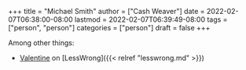 +++
title = "Michael Smith"
author = ["Cash Weaver"]
date = 2022-02-07T06:38:00-08:00
lastmod = 2022-02-07T06:39:49-08:00
tags = ["person", "person"]
categories = ["person"]
draft = false
+++

Among other things:

-   [Valentine](https://www.lesswrong.com/users/valentine) on [LessWrong]({{< relref "lesswrong.md" >}})
